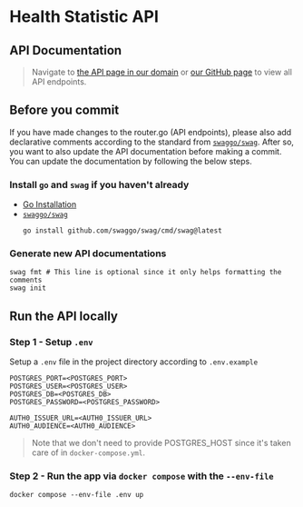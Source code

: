 # Health Statistic API

## API Documentation

> Navigate to [the API page in our domain](https://health-statistic.dechnology.com.tw/swagger/index.html#/Health/get_health_check) or [our GitHub page](https://eesoymilk.github.io/health-statistic-api/) to view all API endpoints.

## Before you commit

If you have made changes to the router.go (API endpoints), please also add declarative comments according to the standard from [`swaggo/swag`](https://github.com/swaggo/swag#declarative-comments-format).
After so, you want to also update the API documentation before making a commit. You can update the documentation by following the below steps.

### Install `go` and `swag` if you haven't already

- [Go Installation](https://go.dev/doc/install)
- [`swaggo/swag`](https://github.com/swaggo/swag#declarative-comments-format)
    ```shell
    go install github.com/swaggo/swag/cmd/swag@latest
    ```

### Generate new API documentations

```shell
swag fmt # This line is optional since it only helps formatting the comments
swag init
```

## Run the API locally

### Step 1 - Setup `.env`

Setup a `.env` file in the project directory according to `.env.example`

```
POSTGRES_PORT=<POSTGRES_PORT>
POSTGRES_USER=<POSTGRES_USER>
POSTGRES_DB=<POSTGRES_DB>
POSTGRES_PASSWORD=<POSTGRES_PASSWORD>

AUTH0_ISSUER_URL=<AUTH0_ISSUER_URL>
AUTH0_AUDIENCE=<AUTH0_AUDIENCE>
```
> Note that we don't need to provide POSTGRES_HOST since it's taken care of in `docker-compose.yml`.

### Step 2 - Run the app via `docker compose` with the `--env-file`

```shell
docker compose --env-file .env up
```
